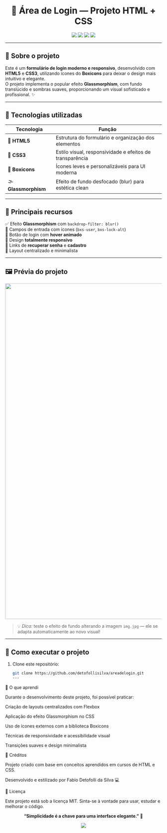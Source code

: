<h1 align="center">🔐 Área de Login — Projeto HTML + CSS</h1>

<p align="center">
  <img src="https://img.shields.io/badge/HTML5-E34F26?style=for-the-badge&logo=html5&logoColor=white"/>
  <img src="https://img.shields.io/badge/CSS3-1572B6?style=for-the-badge&logo=css3&logoColor=white"/>
  <img src="https://img.shields.io/badge/Boxicons-292D32?style=for-the-badge&logo=boxicons&logoColor=white"/>
  <img src="https://img.shields.io/badge/Status-Concluído-success?style=for-the-badge"/>
</p>

---

## 🧠 Sobre o projeto

Este é um **formulário de login moderno e responsivo**, desenvolvido com **HTML5** e **CSS3**, utilizando ícones do **Boxicons** para deixar o design mais intuitivo e elegante.  
O projeto implementa o popular efeito **Glassmorphism**, com fundo translúcido e sombras suaves, proporcionando um visual sofisticado e profissional. ✨

---

## 🚀 Tecnologias utilizadas

| Tecnologia | Função |
|-------------|--------|
| 🧱 **HTML5** | Estrutura do formulário e organização dos elementos |
| 🎨 **CSS3** | Estilo visual, responsividade e efeitos de transparência |
| 💎 **Boxicons** | Ícones leves e personalizáveis para UI moderna |
| 🌫️ **Glassmorphism** | Efeito de fundo desfocado (blur) para estética clean |

---

## 🎨 Principais recursos

✅ Efeito **Glassmorphism** com `backdrop-filter: blur()`  
🎯 Campos de entrada com ícones (`bxs-user`, `bxs-lock-alt`)  
🌈 Botão de login com **hover animado**  
📱 Design **totalmente responsivo**  
💬 Links de **recuperar senha** e **cadastro**  
🧩 Layout centralizado e minimalista  

---

## 🖼️ Prévia do projeto

<p align="center">
<img width="1919" height="1078" alt="image" src="https://github.com/user-attachments/assets/2edbaf12-cb2e-4a01-aba4-7ce2f1debe4c" />

</p>

> 💡 *Dica:* teste o efeito de fundo alterando a imagem `img.jpg` — ele se adapta automaticamente ao novo visual!

---

## 🧩 Como executar o projeto

1. Clone este repositório:
   ```bash
   git clone https://github.com/detofollisilva/areadelogin.git
   ---
🧠 O que aprendi

Durante o desenvolvimento deste projeto, foi possível praticar:

Criação de layouts centralizados com Flexbox

Aplicação do efeito Glassmorphism no CSS

Uso de ícones externos com a biblioteca Boxicons

Técnicas de responsividade e acessibilidade visual

Transições suaves e design minimalista

💜 Créditos

Projeto criado com base em conceitos aprendidos em cursos de HTML e CSS.

Desenvolvido e estilizado por Fabio Detofolli da Silva
 💻

🧭 Licença

Este projeto está sob a licença MIT.
Sinta-se à vontade para usar, estudar e melhorar o código.

<p align="center"> <b>“Simplicidade é a chave para uma interface elegante.”</b> 💎 </p>
<p align="center"> <img src="https://img.shields.io/github/stars/seuusuario/login-glassmorphism?style=social" /> </p> 
